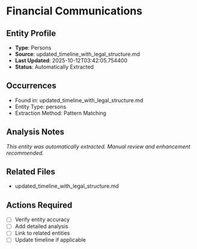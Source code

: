 # Financial Communications

## Entity Profile
- **Type**: Persons
- **Source**: updated_timeline_with_legal_structure.md
- **Last Updated**: 2025-10-12T03:42:05.754400
- **Status**: Automatically Extracted

## Occurrences
- Found in: updated_timeline_with_legal_structure.md
- Entity Type: persons
- Extraction Method: Pattern Matching

## Analysis Notes
*This entity was automatically extracted. Manual review and enhancement recommended.*

## Related Files
- updated_timeline_with_legal_structure.md

## Actions Required
- [ ] Verify entity accuracy
- [ ] Add detailed analysis
- [ ] Link to related entities
- [ ] Update timeline if applicable
